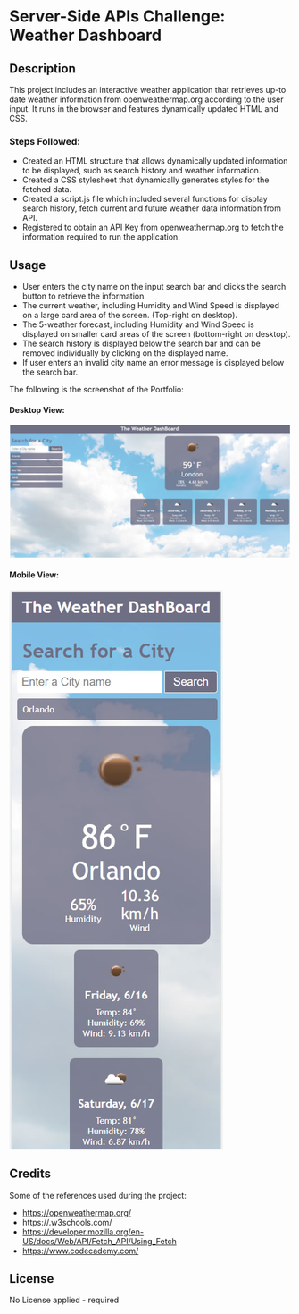 # Server-Side APIs Challenge: Weather Dashboard


## Description

This project includes an interactive weather application that retrieves up-to date weather information from openweathermap.org according to the user input. It runs in the browser and features dynamically updated HTML and CSS.


### Steps Followed: 

- Created an HTML structure that allows dynamically updated information to be displayed, such as search history and weather information. 
- Created a CSS stylesheet that dynamically generates styles for the fetched data.
- Created a script.js file which included several functions for display search history, fetch current and future weather data information from API.
- Registered to obtain an API Key from openweathermap.org to fetch the information required to run the application.

## Usage

- User enters the city name on the input search bar and clicks the search button to retrieve the information.
- The current weather, including Humidity and Wind Speed is displayed on a large card area of the screen. (Top-right on desktop).
- The 5-weather forecast, including Humidity and Wind Speed is displayed on smaller card areas of the screen (bottom-right on desktop).
- The search history is displayed below the search bar and can be removed individually by clicking on the displayed name.
- If user enters an invalid city name an error message is displayed below the search bar.
 

The following is the screenshot of the Portfolio:

#### Desktop View:
![Screenshot](./assets/img/desktop_screenshot.jpg)

#### Mobile View:

![Screenshot](./assets/img/mobile_screenshot.jpg)


## Credits

Some of the references used during the project:



* https://openweathermap.org/
* https://.w3schools.com/
* https://developer.mozilla.org/en-US/docs/Web/API/Fetch_API/Using_Fetch
* https://www.codecademy.com/


## License

No License applied - required 
